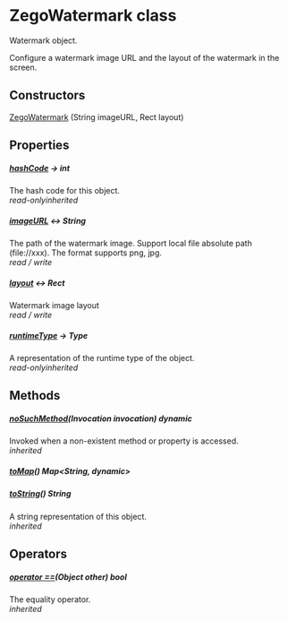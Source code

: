 


# ZegoWatermark class









<p>Watermark object.</p>
<p>Configure a watermark image URL and the layout of the watermark in the screen.</p>




## Constructors

[ZegoWatermark](../zego_uikit_prebuilt_live_audio_room/ZegoWatermark/ZegoWatermark.md) (String imageURL, Rect layout)

   


## Properties

##### [hashCode](../zego_uikit_prebuilt_live_audio_room/ZegoWatermark/hashCode.md) &#8594; int



The hash code for this object.  
_<span class="feature">read-only</span><span class="feature">inherited</span>_



##### [imageURL](../zego_uikit_prebuilt_live_audio_room/ZegoWatermark/imageURL.md) &#8596; String



The path of the watermark image. Support local file absolute path (file://xxx). The format supports png, jpg.  
_<span class="feature">read / write</span>_



##### [layout](../zego_uikit_prebuilt_live_audio_room/ZegoWatermark/layout.md) &#8596; Rect



Watermark image layout  
_<span class="feature">read / write</span>_



##### [runtimeType](../zego_uikit_prebuilt_live_audio_room/ZegoWatermark/runtimeType.md) &#8594; Type



A representation of the runtime type of the object.  
_<span class="feature">read-only</span><span class="feature">inherited</span>_





## Methods

##### [noSuchMethod](../zego_uikit_prebuilt_live_audio_room/ZegoWatermark/noSuchMethod.md)(Invocation invocation) dynamic



Invoked when a non-existent method or property is accessed.  
_<span class="feature">inherited</span>_



##### [toMap](../zego_uikit_prebuilt_live_audio_room/ZegoWatermark/toMap.md)() Map&lt;String, dynamic>



  




##### [toString](../zego_uikit_prebuilt_live_audio_room/ZegoWatermark/toString.md)() String



A string representation of this object.  
_<span class="feature">inherited</span>_





## Operators

##### [operator ==](../zego_uikit_prebuilt_live_audio_room/ZegoWatermark/operator_equals.md)(Object other) bool



The equality operator.  
_<span class="feature">inherited</span>_















